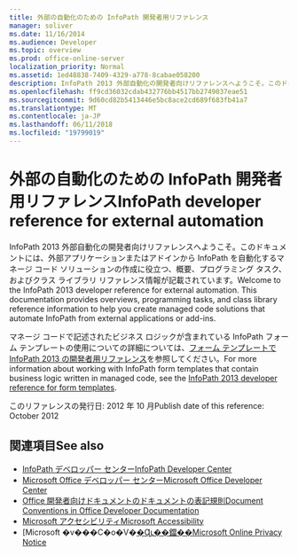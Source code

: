 ```yaml
---
title: 外部の自動化のための InfoPath 開発者用リファレンス
manager: soliver
ms.date: 11/16/2014
ms.audience: Developer
ms.topic: overview
ms.prod: office-online-server
localization_priority: Normal
ms.assetid: 1ed48838-7409-4329-a778-8cabae058200
description: InfoPath 2013 外部自動化の開発者向けリファレンスへようこそ。このドキュメントには、外部アプリケーションまたはアドインから InfoPath を自動化するマネージ コード ソリューションの作成に役立つ、概要、プログラミング タスク、およびクラス ライブラリ リファレンス情報が記載されています。
ms.openlocfilehash: ff9cd36032cdab432776bb4517bb2749037eae51
ms.sourcegitcommit: 9d60cd82b5413446e5bc8ace2cd689f683fb41a7
ms.translationtype: MT
ms.contentlocale: ja-JP
ms.lasthandoff: 06/11/2018
ms.locfileid: "19799019"
---
```

# <a name="infopath-developer-reference-for-external-automation"></a><span data-ttu-id="e91b6-104">外部の自動化のための InfoPath 開発者用リファレンス</span><span class="sxs-lookup"><span data-stu-id="e91b6-104">InfoPath developer reference for external automation</span></span>

<span data-ttu-id="e91b6-p102">InfoPath 2013 外部自動化の開発者向けリファレンスへようこそ。このドキュメントには、外部アプリケーションまたはアドインから InfoPath を自動化するマネージ コード ソリューションの作成に役立つ、概要、プログラミング タスク、およびクラス ライブラリ リファレンス情報が記載されています。</span><span class="sxs-lookup"><span data-stu-id="e91b6-p102">Welcome to the InfoPath 2013 developer reference for external automation. This documentation provides overviews, programming tasks, and class library reference information to help you create managed code solutions that automate InfoPath from external applications or add-ins.</span></span>
  
<span data-ttu-id="e91b6-107">マネージ コードで記述されたビジネス ロジックが含まれている InfoPath フォーム テンプレートの使用についての詳細については、[フォーム テンプレートで InfoPath 2013 の開発者用リファレンス](http://go.microsoft.com/fwlink/?LinkId=159764)を参照してください。</span><span class="sxs-lookup"><span data-stu-id="e91b6-107">For more information about working with InfoPath form templates that contain business logic written in managed code, see the [InfoPath 2013 developer reference for form templates](http://go.microsoft.com/fwlink/?LinkId=159764).</span></span>
  
<span data-ttu-id="e91b6-108">このリファレンスの発行日: 2012 年 10 月</span><span class="sxs-lookup"><span data-stu-id="e91b6-108">Publish date of this reference: October 2012</span></span>
  
## <a name="see-also"></a><span data-ttu-id="e91b6-109">関連項目</span><span class="sxs-lookup"><span data-stu-id="e91b6-109">See also</span></span>

- [<span data-ttu-id="e91b6-110">InfoPath デベロッパー センター</span><span class="sxs-lookup"><span data-stu-id="e91b6-110">InfoPath Developer Center</span></span>](http://msdn.microsoft.com/ja-jp/office/aa905434.aspx)  
- [<span data-ttu-id="e91b6-111">Microsoft Office デベロッパー センター</span><span class="sxs-lookup"><span data-stu-id="e91b6-111">Microsoft Office Developer Center</span></span>](http://msdn.microsoft.com/ja-jp/office/default.aspx)
- [<span data-ttu-id="e91b6-112">Office 開発者向けドキュメントのドキュメントの表記規則</span><span class="sxs-lookup"><span data-stu-id="e91b6-112">Document Conventions in Office Developer Documentation</span></span>](http://msdn.microsoft.com/ja-jp/office/aa905365.aspx)
- [<span data-ttu-id="e91b6-113">Microsoft アクセシビリティ</span><span class="sxs-lookup"><span data-stu-id="e91b6-113">Microsoft Accessibility</span></span>](http://www.microsoft.com/ENABLE/)
- <span data-ttu-id="e91b6-114">[Microsoft �v���C�o�V�[�Ɋւ��鐺��](http://privacy.microsoft.com/en-us/default.mspx)</span><span class="sxs-lookup"><span data-stu-id="e91b6-114">[Microsoft Online Privacy Notice](http://privacy.microsoft.com/en-us/default.mspx)</span></span>
  

